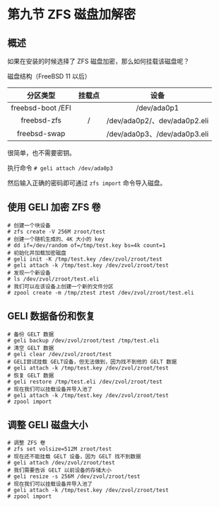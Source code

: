 # 第九节 ZFS 磁盘加解密
 
## 概述

如果在安装的时候选择了 ZFS 磁盘加密，那么如何挂载该磁盘呢？

磁盘结构（FreeBSD 11 以后）

|  分区类型   | 挂载点  | 设备 |
|  :----:  | :----:  | :----:
| freebsd-boot /EFI  |  |/dev/ada0p1|
| freebsd-zfs  | / |/dev/ada0p2/、dev/ada0p2.eli |
|freebsd-swap||/dev/ada0p3、/dev/ada0p3.eli|

很简单，也不需要密钥。

执行命令 `# geli attach /dev/ada0p3`&#x20;

然后输入正确的密码即可通过 `zfs import` 命令导入磁盘。

## 使用 GELI 加密 ZFS 卷 
```
# 创建一个块设备
# zfs create -V 256M zroot/test
# 创建一个随机生成的、4K 大小的 key
# dd if=/dev/random of=/tmp/test.key bs=4k count=1
# 初始化并加载加密磁盘
# geli init -K /tmp/test.key /dev/zvol/zroot/test
# geli attach -k /tmp/test.key /dev/zvol/zroot/test
# 发现一个新设备
# ls /dev/zvol/zroot/test.eli
# 我们可以在该设备上创建一个新的文件分区
# zpool create -m /tmp/ztest ztest /dev/zvol/zroot/test.eli
```


## GELI 数据备份和恢复

```
# 备份 GELT 数据
# geli backup /dev/zvol/zroot/test /tmp/test.eli
# 清空 GELT 数据
# geli clear /dev/zvol/zroot/test
# GELI尝试挂载 GELT设备，但无法做到，因为找不到他的 GELT 数据
# geli attach -k /tmp/test.key /dev/zvol/zroot/test
# 恢复 GELT 数据
# geli restore /tmp/test.eli /dev/zvol/zroot/test
# 现在我们可以挂载设备并导入池了
# geli attach -k /tmp/test.key /dev/zvol/zroot/test
# zpool import
```

## 调整 GELI 磁盘大小
```
# 调整 ZFS 卷
# zfs set volsize=512M zroot/test
# 现在还不能挂载 GELT 设备，因为 GELT 找不到数据
# geli attach /dev/zvol/zroot/test
# 我们需要告诉 GELT 以前设备的存储大小
# geli resize -s 256M /dev/zvol/zroot/test
# 现在我们可以挂载设备并导入池了
# geli attach -k /tmp/test.key /dev/zvol/zroot/test
# zpool import
```

